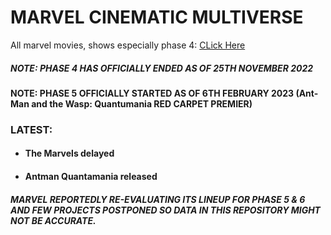# MARVEL CINEMATIC MULTIVERSE

All marvel movies, shows especially phase 4: [CLick Here](https://github.com/gunjan1909/marvel/blob/main/MCU%20RESEARCH.md)

##### NOTE: PHASE 4 HAS OFFICIALLY ENDED AS OF 25TH NOVEMBER 2022

#### NOTE: PHASE 5 OFFICIALLY STARTED AS OF 6TH FEBRUARY 2023 (Ant-Man and the Wasp: Quantumania RED CARPET PREMIER)

### LATEST:

- #### The Marvels delayed
- #### Antman Quantamania released

##### MARVEL REPORTEDLY RE-EVALUATING ITS LINEUP FOR PHASE 5 & 6 AND FEW PROJECTS POSTPONED SO DATA IN THIS REPOSITORY MIGHT NOT BE ACCURATE.

